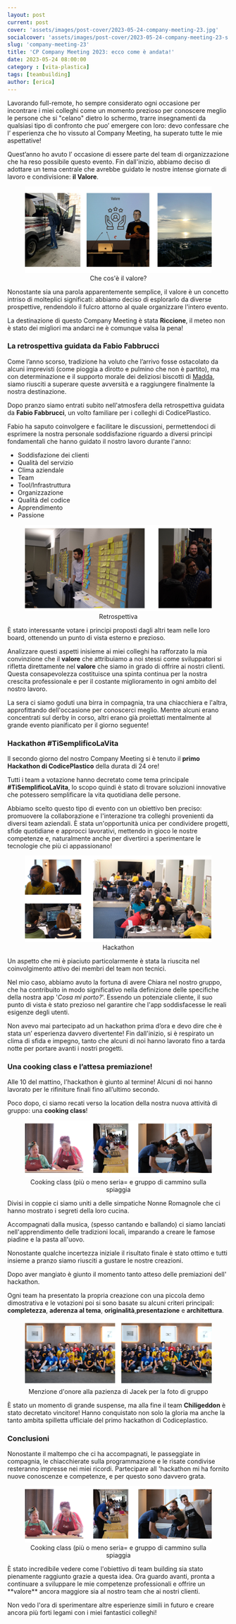```yaml
---
layout: post
current: post
cover: 'assets/images/post-cover/2023-05-24-company-meeting-23.jpg'
socialcover: 'assets/images/post-cover/2023-05-24-company-meeting-23-s.jpg'
slug: 'company-meeting-23'
title: 'CP Company Meeting 2023: ecco come è andata!'
date: 2023-05-24 08:00:00
category : [vita-plastica]
tags: [teambuilding]
author: [erica]
---
```


Lavorando full-remote, ho sempre considerato ogni occasione per incontrare i miei colleghi come un momento prezioso per conoscere meglio le persone che si "celano" dietro lo schermo, trarre insegnamenti da qualsiasi tipo di confronto che puo’ emergere con loro: devo confessare che l’ esperienza che ho vissuto al Company Meeting, ha superato tutte le mie aspettative!

Quest’anno ho avuto l’ occasione di essere parte del team di organizzazione che ha reso possibile questo evento. Fin dall'inizio, abbiamo deciso di adottare un tema centrale che avrebbe guidato le nostre intense giornate di lavoro e condivisione:  **il Valore**. 

<figure style="text-align:center"><img src="/assets/images/post-content/company-meeting-2023/1.jpg" alt="Company Meeting 2023" />
    <figcaption>Che cos'è il valore? </figcaption>
</figure>

Nonostante sia una parola apparentemente semplice, il valore è un concetto intriso di molteplici significati: abbiamo deciso di esplorarlo da diverse prospettive, rendendolo il fulcro attorno al quale organizzare l'intero evento.

La destinazione di questo Company Meeting è stata **Riccione**, il meteo non è stato dei migliori ma andarci ne è comunque valsa la pena!


### La retrospettiva guidata da Fabio Fabbrucci
Come l’anno scorso, tradizione ha voluto che l’arrivo fosse ostacolato da alcuni imprevisti (come pioggia a dirotto e pulmino che non è partito), ma con determinazione e il supporto morale dei deliziosi biscotti di [Madda](https://blog.codiceplastico.com/authors/maddalena-germinario), siamo riusciti a superare queste avversità e a raggiungere finalmente la nostra destinazione.

Dopo pranzo siamo entrati subito nell'atmosfera della retrospettiva guidata da **Fabio Fabbrucci**, un volto familiare per i colleghi di CodicePlastico. 


Fabio ha saputo coinvolgere e facilitare le discussioni, permettendoci di esprimere la nostra personale soddisfazione riguardo a diversi principi fondamentali che hanno guidato il nostro lavoro durante l'anno:

* Soddisfazione dei clienti
* Qualità del servizio 
* Clima aziendale
* Team
* Tool/Infrastruttura
* Organizzazione
* Qualità del codice
* Apprendimento
* Passione

<figure style="text-align:center"><img src="/assets/images/post-content/company-meeting-2023/2.jpg" alt="Company Meeting 2023" />
    <figcaption>Retrospettiva </figcaption>
</figure>
È stato interessante votare i principi proposti dagli altri team nelle loro board, ottenendo un punto di vista esterno e prezioso.

Analizzare questi aspetti inisieme ai miei colleghi ha rafforzato la mia convinzione che il **valore** che attribuiamo a noi stessi come sviluppatori si rifletta direttamente nel **valore** che siamo in grado di offrire ai nostri clienti. Questa consapevolezza costituisce una spinta continua per la nostra crescita professionale e per il costante miglioramento in ogni ambito del nostro lavoro.


La sera ci siamo goduti una birra in compagnia, tra una chiacchiera e l'altra, approfittando dell'occasione per conoscerci meglio. Mentre alcuni erano concentrati sul derby in corso, altri erano già proiettati mentalmente al grande evento pianificato per il giorno seguente! 

### Hackathon #TiSemplificoLaVita

Il secondo giorno del nostro Company Meeting si è tenuto il **primo Hackathon di CodicePlastico** della durata di 24 ore! 


Tutti i team a votazione hanno decretato come tema principale **#TiSemplificoLaVita**, lo scopo quindi è stato di trovare soluzioni innovative che potessero semplificare la vita quotidiana delle persone.

Abbiamo scelto questo tipo di evento con un obiettivo ben preciso: promuovere la collaborazione e l'interazione tra colleghi provenienti da diversi team aziendali. È stata un'opportunità unica per condividere progetti, sfide quotidiane e approcci lavorativi, mettendo in gioco le nostre competenze e, naturalmente anche per divertirci a sperimentare le tecnologie che più ci appassionano!

<figure style="text-align:center"><img src="/assets/images/post-content/company-meeting-2023/3.jpg" alt="Company Meeting 2023" />
    <figcaption>Hackathon</figcaption>
</figure>

Un aspetto che mi è piaciuto particolarmente è stata la riuscita nel coinvolgimento attivo dei membri del team non tecnici.


Nel mio caso, abbiamo avuto la fortuna di avere Chiara nel nostro gruppo, che ha contribuito in modo significativo nella definizione delle specifiche della nostra app '_Cosa mi porto?_'. Essendo un potenziale cliente, il suo punto di vista è stato prezioso nel garantire che l'app soddisfacesse le reali esigenze degli utenti.

Non avevo mai partecipato ad un hackathon prima d’ora e devo dire che è stata un’ esperienza davvero divertente! Fin dall'inizio, si è respirato un clima di sfida e impegno, tanto che alcuni di noi hanno lavorato fino a tarda notte per portare avanti i nostri progetti.

### Una cooking class e l’attesa premiazione!

Alle 10 del mattino, l'hackathon è giunto al termine! Alcuni di noi hanno lavorato per le rifiniture finali fino all’ultimo secondo.

Poco dopo, ci siamo recati verso la location della nostra nuova attività di gruppo: una **cooking class**!

<figure style="text-align:center"><img src="/assets/images/post-content/company-meeting-2023/4.jpg" alt="Company Meeting 2023" />
    <figcaption>Cooking class (più o meno seria= e gruppo di cammino sulla spiaggia</figcaption>
</figure>

Divisi in coppie ci siamo uniti a delle simpatiche Nonne Romagnole che ci hanno mostrato i segreti della loro cucina.

Accompagnati dalla musica, (spesso cantando e ballando) ci siamo lanciati nell'apprendimento delle tradizioni locali, imparando a creare le famose piadine e la pasta all'uovo. 

Nonostante qualche incertezza iniziale il risultato finale è stato ottimo e tutti insieme a pranzo siamo riusciti a gustare le nostre creazioni.

Dopo aver mangiato è giunto il momento tanto atteso delle premiazioni dell' hackathon. 

Ogni team ha presentato la propria creazione con una piccola demo dimostrativa e le votazioni poi si sono basate su alcuni criteri principali: **completezza**, **aderenza al tema**, **originalità**,**presentazione** e **architettura**.
<figure style="text-align:center"><img src="/assets/images/post-content/company-meeting-2023/5.jpg" alt="Company Meeting 2023" />
    <figcaption>Menzione d'onore alla pazienza di Jacek per la foto di gruppo</figcaption>
</figure>

È stato un momento di grande suspense, ma alla fine il team **Chiligeddon** è stato decretato vincitore! Hanno conquistato non solo la gloria ma anche la tanto ambita spilletta ufficiale del primo hackathon di Codiceplastico.

### Conclusioni
Nonostante il maltempo che ci ha accompagnati, le passeggiate in compagnia, le chiacchierate sulla programmazione e le risate condivise resteranno impresse nei miei ricordi. Partecipare all 'hackathon mi ha fornito nuove conoscenze e competenze, e per questo sono davvero grata. 



<figure style="text-align:center"><img src="/assets/images/post-content/company-meeting-2023/4.jpg" alt="Company Meeting 2023" />
    <figcaption>Cooking class (più o meno seria= e gruppo di cammino sulla spiaggia</figcaption>
</figure>
È stato incredibile vedere come l'obiettivo di team building sia stato pienamente raggiunto grazie a questa idea. Ora guardo avanti, pronta a continuare a sviluppare le mie competenze professionali e offrire un **valore** ancora maggiore sia al nostro team che ai nostri clienti.

Non vedo l'ora di sperimentare altre esperienze simili in futuro e creare ancora più forti legami con i miei fantastici colleghi!
